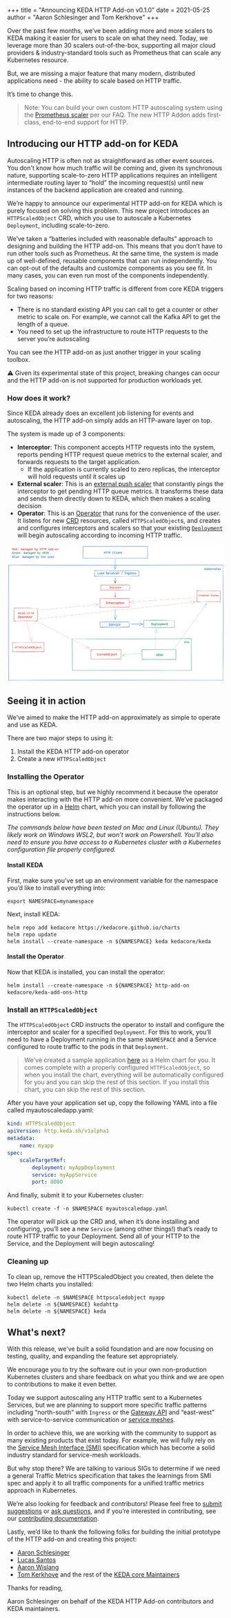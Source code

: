 +++
title = "Announcing KEDA HTTP Add-on v0.1.0"
date = 2021-05-25
author = "Aaron Schlesinger and Tom Kerkhove"
+++

Over the past few months, we’ve been adding more and more scalers to KEDA making it easier for users to scale on what they need. Today, we leverage more than 30 scalers out-of-the-box, supporting all major cloud providers & industry-standard tools such as Prometheus that can scale any Kubernetes resource.

But, we are missing a major feature that many modern, distributed applications need - the ability to scale based on HTTP traffic.

It’s time to change this.

>Note: You can build your own custom HTTP autoscaling system using the [Prometheus scaler](https://keda.sh/docs/2.2/scalers/prometheus/) per our FAQ. The new HTTP Addon adds first-class, end-to-end support for HTTP.

## Introducing our HTTP add-on for KEDA

Autoscaling HTTP is often not as straightforward as other event sources. You don't know how much traffic will be coming and, given its synchronous nature, supporting scale-to-zero HTTP applications requires an intelligent intermediate routing layer to “hold” the incoming request(s) until new instances of the backend application are created and running.

We’re happy to announce our experimental HTTP add-on for KEDA which is purely focused on solving this problem. This new project introduces an `HTTPScaledObject` CRD, which you use to autoscale a Kubernetes `Deployment`, including scale-to-zero.

We’ve taken a “batteries included with reasonable defaults” approach to designing and building the HTTP add-on. This means that you don’t have to run other tools such as Prometheus. At the same time, the system is made up of well-defined, reusable components that can run independently. You can opt-out of the defaults and customize components as you see fit. In many cases, you can even run most of the components independently.

Scaling based on incoming HTTP traffic is different from core KEDA triggers for two reasons:

- There is no standard existing API you can call to get a counter or other metric to scale on. For example, we cannot call the Kafka API to get the length of a queue.
- You need to set up the infrastructure to route HTTP requests to the server you’re autoscaling

You can see the HTTP add-on as just another trigger in your scaling toolbox.

⚠ Given its experimental state of this project, breaking changes can occur and the HTTP add-on is not supported for production workloads yet.

### How does it work?

Since KEDA already does an excellent job listening for events and autoscaling, the HTTP add-on simply adds an HTTP-aware layer on top.

The system is made up of 3 components:

- **Interceptor**: This component accepts HTTP requests into the system, reports pending HTTP request queue metrics to the external scaler, and forwards requests to the target application.
  - If the application is currently scaled to zero replicas, the interceptor will hold requests until it scales up
- **External scaler**: This is an [external push scaler](https://keda.sh/docs/2.1/scalers/external-push/) that constantly pings the interceptor to get pending HTTP queue metrics. It transforms these data and sends them directly down to KEDA, which then makes a scaling decision
- **Operator**:  This is an [Operator](https://kubernetes.io/docs/concepts/extend-kubernetes/operator/) that runs for the convenience of the user. It listens for new [CRD](https://kubernetes.io/docs/concepts/extend-kubernetes/api-extension/custom-resources/) resources, called `HTTPScaledObject`s, and creates and configures interceptors and scalers so that your existing [`Deployment`](https://kubernetes.io/docs/concepts/workloads/controllers/deployment/) will begin autoscaling according to incoming HTTP traffic.

![architecture diagram](/static/img/blog/http-add-on/arch.png)

## Seeing it in action

We’ve aimed to make the HTTP add-on approximately as simple to operate and use as KEDA. 

There are two major steps to using it:

1. Install the KEDA HTTP add-on operator
2. Create a new `HTTPScaledObject`

### Installing the Operator

This is an optional step, but we highly recommend it because the operator makes interacting with the HTTP add-on more convenient. We’ve packaged the operator up in a [Helm](https://helm.sh) chart, which you can install by following the instructions below.

_The commands below have been tested on Mac and Linux (Ubuntu). They likely work on Windows WSL2, but won’t work on Powershell. You’ll also need to ensure you have access to a Kubernetes cluster with a Kubernetes configuration file properly configured._

#### Install KEDA

First, make sure you’ve set up an environment variable for the namespace you’d like to install everything into:

```shell
export NAMESPACE=mynamespace
```

Next, install KEDA:

```shell
helm repo add kedacore https://kedacore.github.io/charts
helm repo update
helm install --create-namespace -n ${NAMESPACE} keda kedacore/keda
```

#### Install the Operator

Now that KEDA is installed, you can install the operator:

```shell
helm install --create-namespace -n ${NAMESPACE} http-add-on kedacore/keda-add-ons-http
```

### Install an `HTTPScaledObject`

The `HTTPScaledObject` CRD instructs the operator to install and configure the interceptor and scaler for a specified `Deployment`. For this to work, you’ll need to have a Deployment running in the same `$NAMESPACE` and a Service configured to route traffic to the pods in that `Deployment`.

>We've created a sample application [here](https://github.com/kedacore/http-add-on/tree/main/examples/xkcd) as a Helm chart for you. It comes complete with a properly configured `HTTPScaledObject`, so when you install the chart, everything will be automatically configured for you and you can skip the rest of this section. If you install this chart, you can skip the rest of this section.

After you have your application set up, copy the following YAML into a file called myautoscaledapp.yaml:

```yaml
kind: HTTPScaledObject
apiVersion: http.keda.sh/v1alpha1
metadata:
    name: myapp
spec:
    scaleTargetRef:
        deployment: myAppDeployment
        service: myAppService
        port: 8080
```

And finally, submit it to your Kubernetes cluster:

```shell
kubectl create -f -n $NAMESPACE myautoscaledapp.yaml
```

The operator will pick up the CRD and, when it’s done installing and configuring, you’ll see a new `Service` (among other things!) that’s ready to route HTTP traffic to your Deployment. Send all of your HTTP to the Service, and the Deployment will begin autoscaling!

### Cleaning up

To clean up, remove the HTTPScaledObject you created, then delete the two Helm charts you installed:

```shell
kubectl delete -n $NAMESPACE httpscaledobject myapp
helm delete -n ${NAMESPACE} kedahttp
helm delete -n ${NAMESPACE} keda
```

## What's next?

With this release, we've built a solid foundation and are now focusing on testing, quality, and expanding the feature set appropriately.

We encourage you to try the software out in your own non-production Kubernetes clusters and share feedback on what you think and we are open to contributions to make it even better.

Today we support autoscaling any HTTP traffic sent to a Kubernetes Services, but we are planning to support more specific traffic patterns including “north-south” with `Ingress` or the [Gateway API](https://github.com/kedacore/http-add-on/issues/33) and “east-west” with service-to-service communication or [service meshes](https://github.com/kedacore/http-add-on/issues/6).

In order to achieve this, we are working with the community to support as many existing products that exist today. For example, we will fully rely on the [Service Mesh Interface (SMI)](https://smi-spec.io/) specification which has become a solid industry standard for service-mesh workloads.

But why stop there? We are talking to various SIGs to determine if we need a general Traffic Metrics specification that takes the learnings from SMI spec and apply it to all traffic components for a unified traffic metrics approach in Kubernetes.

We’re also looking for feedback and contributors! Please feel free to [submit suggestions](https://github.com/kedacore/http-add-on/discussions/new) or [ask questions](https://github.com/kedacore/http-add-on/discussions/new), and if you’re interested in contributing, see our [contributing documentation](https://github.com/kedacore/http-add-on/blob/main/docs/contributing.md).

Lastly, we’d like to thank the following folks for building the initial prototype of the HTTP add-on and creating this project:

- [Aaron Schlesinger](https://github.com/arschles)
- [Lucas Santos](https://github.com/khaosdoctor)
- [Aaron Wislang](https://github.com/asw101)
- [Tom Kerkhove](https://github.com/tomkerkhove/) and the rest of the [KEDA core Maintainers](https://github.com/orgs/kedacore/teams/keda-maintainers)

Thanks for reading,

Aaron Schlesinger on behalf of the KEDA HTTP Add-on contributors and KEDA maintainers.
